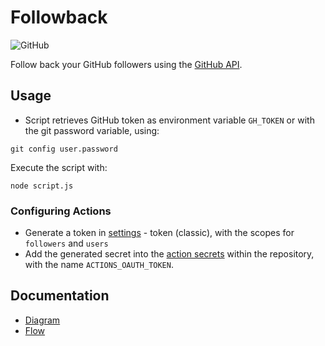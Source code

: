 # Followback
![GitHub](https://img.shields.io/badge/GitHub-181717?style=for-the-badge&logo=github&logoColor=white)

Follow back your GitHub followers using the [GitHub API](https://docs.github.com/en/rest).

## Usage
- Script retrieves GitHub token as environment variable `GH_TOKEN` or with the git password variable, using:
```shell
git config user.password
```
Execute the script with:
```shell
node script.js
```
### Configuring Actions
- Generate a token in [settings](https://github.com/settings/personal-access-tokens) - token (classic), with the scopes for `followers` and `users`
- Add the generated secret into the [action secrets](https://github.com/h-ssiqueira/followback/settings/secrets/actions) within the repository, with the name `ACTIONS_OAUTH_TOKEN`.

## Documentation
- [Diagram](diagram_v2.md)
- [Flow](flow.md)
